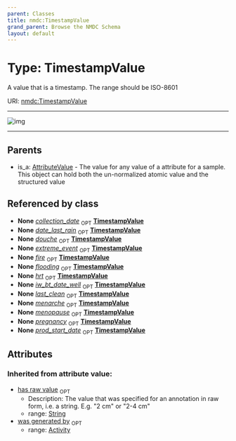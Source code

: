 ```yaml
---
parent: Classes
title: nmdc:TimestampValue
grand_parent: Browse the NMDC Schema
layout: default
---
```


# Type: TimestampValue


A value that is a timestamp. The range should be ISO-8601

URI: [nmdc:TimestampValue](https://microbiomedata/meta/TimestampValue)


---

![img](http://yuml.me/diagram/nofunky;dir:TB/class/[Biosample]++-%20collection_date%200..1%3E[TimestampValue%7Chas_raw_value(i):string%20%3F],[Biosample]++-%20extreme_event%200..1%3E[TimestampValue],[Biosample]++-%20fire%200..1%3E[TimestampValue],[Biosample]++-%20flooding%200..1%3E[TimestampValue],[AttributeValue]%5E-[TimestampValue],[Biosample],[AttributeValue],[Activity])

---


## Parents

 *  is_a: [AttributeValue](AttributeValue.md) - The value for any value of a attribute for a sample. This object can hold both the un-normalized atomic value and the structured value

## Referenced by class

 *  **None** *[collection_date](collection_date.md)*  <sub>OPT</sub>  **[TimestampValue](TimestampValue.md)**
 *  **None** *[date_last_rain](date_last_rain.md)*  <sub>OPT</sub>  **[TimestampValue](TimestampValue.md)**
 *  **None** *[douche](douche.md)*  <sub>OPT</sub>  **[TimestampValue](TimestampValue.md)**
 *  **None** *[extreme_event](extreme_event.md)*  <sub>OPT</sub>  **[TimestampValue](TimestampValue.md)**
 *  **None** *[fire](fire.md)*  <sub>OPT</sub>  **[TimestampValue](TimestampValue.md)**
 *  **None** *[flooding](flooding.md)*  <sub>OPT</sub>  **[TimestampValue](TimestampValue.md)**
 *  **None** *[hrt](hrt.md)*  <sub>OPT</sub>  **[TimestampValue](TimestampValue.md)**
 *  **None** *[iw_bt_date_well](iw_bt_date_well.md)*  <sub>OPT</sub>  **[TimestampValue](TimestampValue.md)**
 *  **None** *[last_clean](last_clean.md)*  <sub>OPT</sub>  **[TimestampValue](TimestampValue.md)**
 *  **None** *[menarche](menarche.md)*  <sub>OPT</sub>  **[TimestampValue](TimestampValue.md)**
 *  **None** *[menopause](menopause.md)*  <sub>OPT</sub>  **[TimestampValue](TimestampValue.md)**
 *  **None** *[pregnancy](pregnancy.md)*  <sub>OPT</sub>  **[TimestampValue](TimestampValue.md)**
 *  **None** *[prod_start_date](prod_start_date.md)*  <sub>OPT</sub>  **[TimestampValue](TimestampValue.md)**

## Attributes


### Inherited from attribute value:

 * [has raw value](has_raw_value.md)  <sub>OPT</sub>
    * Description: The value that was specified for an annotation in raw form, i.e. a string. E.g. "2 cm" or "2-4 cm"
    * range: [String](types/String.md)
 * [was generated by](was_generated_by.md)  <sub>OPT</sub>
    * range: [Activity](Activity.md)
